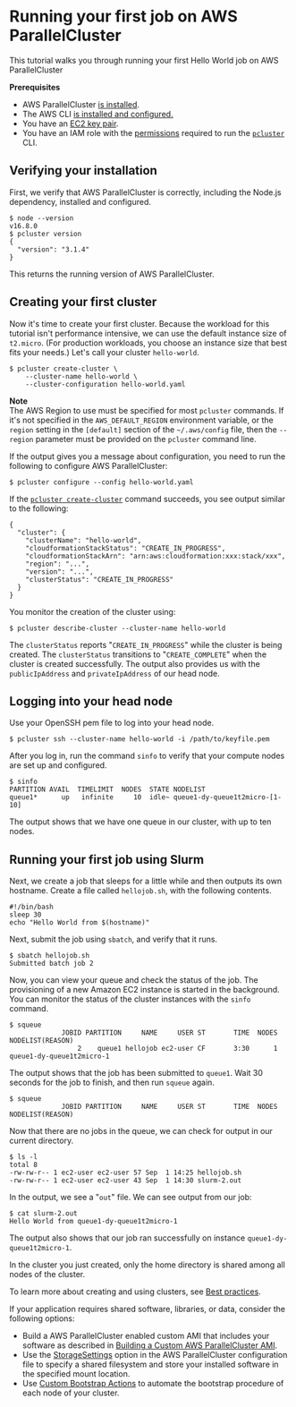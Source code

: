 # Running your first job on AWS ParallelCluster<a name="tutorials-running-your-first-job-on-version-3"></a>

This tutorial walks you through running your first Hello World job on AWS ParallelCluster

**Prerequisites**
+ AWS ParallelCluster [is installed](install-v3-parallelcluster.md)\.
+ The AWS CLI [is installed and configured\.](https://docs.aws.amazon.com/cli/latest/userguide/getting-started-install.html)
+ You have an [EC2 key pair](https://docs.aws.amazon.com/AWSEC2/latest/UserGuide/ec2-key-pairs.html)\.
+ You have an IAM role with the [permissions](iam-roles-in-parallelcluster-v3.md#iam-roles-in-parallelcluster-v3-example-user-policies) required to run the [`pcluster`](pcluster-v3.md) CLI\.

## Verifying your installation<a name="tutorial-1stjob-verify-install"></a>

 First, we verify that AWS ParallelCluster is correctly, including the Node\.js dependency, installed and configured\. 

```
$ node --version
v16.8.0
$ pcluster version
{
  "version": "3.1.4"
}
```

This returns the running version of AWS ParallelCluster\.

## Creating your first cluster<a name="tutorial-1stjob-first-cluster"></a>

Now it's time to create your first cluster\. Because the workload for this tutorial isn't performance intensive, we can use the default instance size of `t2.micro`\. \(For production workloads, you choose an instance size that best fits your needs\.\) Let's call your cluster `hello-world`\.

```
$ pcluster create-cluster \
    --cluster-name hello-world \
    --cluster-configuration hello-world.yaml
```

**Note**  
The AWS Region to use must be specified for most `pcluster` commands\. If it's not specified in the `AWS_DEFAULT_REGION` environment variable, or the `region` setting in the `[default]` section of the `~/.aws/config` file, then the `--region` parameter must be provided on the `pcluster` command line\.

If the output gives you a message about configuration, you need to run the following to configure AWS ParallelCluster: 

```
$ pcluster configure --config hello-world.yaml
```

 If the [`pcluster create-cluster`](pcluster.create-cluster-v3.md) command succeeds, you see output similar to the following: 

```
{
  "cluster": {
    "clusterName": "hello-world",
    "cloudformationStackStatus": "CREATE_IN_PROGRESS",
    "cloudformationStackArn": "arn:aws:cloudformation:xxx:stack/xxx",
    "region": "...",
    "version": "...",
    "clusterStatus": "CREATE_IN_PROGRESS"
  }
}
```

 You monitor the creation of the cluster using: 

```
$ pcluster describe-cluster --cluster-name hello-world
```

 The `clusterStatus` reports "`CREATE_IN_PROGRESS`" while the cluster is being created\. The `clusterStatus` transitions to "`CREATE_COMPLETE`" when the cluster is created successfully\. The output also provides us with the `publicIpAddress` and `privateIpAddress` of our head node\.

## Logging into your head node<a name="tutorial-1stjob-logging-in-head-node"></a>

 Use your OpenSSH pem file to log into your head node\. 

```
$ pcluster ssh --cluster-name hello-world -i /path/to/keyfile.pem
```

 After you log in, run the command `sinfo` to verify that your compute nodes are set up and configured\. 

```
$ sinfo
PARTITION AVAIL  TIMELIMIT  NODES  STATE NODELIST
queue1*      up   infinite     10  idle~ queue1-dy-queue1t2micro-[1-10]
```

 The output shows that we have one queue in our cluster, with up to ten nodes\. 

## Running your first job using Slurm<a name="tutorial-1stjob-first-slurm-job"></a>

Next, we create a job that sleeps for a little while and then outputs its own hostname\. Create a file called `hellojob.sh`, with the following contents\.

```
#!/bin/bash
sleep 30
echo "Hello World from $(hostname)"
```

 Next, submit the job using `sbatch`, and verify that it runs\. 

```
$ sbatch hellojob.sh
Submitted batch job 2
```

 Now, you can view your queue and check the status of the job\. The provisioning of a new Amazon EC2 instance is started in the background\. You can monitor the status of the cluster instances with the `sinfo` command\.

```
$ squeue
             JOBID PARTITION     NAME     USER ST       TIME  NODES NODELIST(REASON)
                 2    queue1 hellojob ec2-user CF       3:30      1 queue1-dy-queue1t2micro-1
```

 The output shows that the job has been submitted to `queue1`\. Wait 30 seconds for the job to finish, and then run `squeue` again\. 

```
$ squeue
             JOBID PARTITION     NAME     USER ST       TIME  NODES NODELIST(REASON)
```

 Now that there are no jobs in the queue, we can check for output in our current directory\. 

```
$ ls -l
total 8
-rw-rw-r-- 1 ec2-user ec2-user 57 Sep  1 14:25 hellojob.sh
-rw-rw-r-- 1 ec2-user ec2-user 43 Sep  1 14:30 slurm-2.out
```

 In the output, we see a "`out`" file\. We can see output from our job: 

```
$ cat slurm-2.out
Hello World from queue1-dy-queue1t2micro-1
```

The output also shows that our job ran successfully on instance `queue1-dy-queue1t2micro-1`\.

In the cluster you just created, only the home directory is shared among all nodes of the cluster\.

To learn more about creating and using clusters, see [Best practices](best-practices-v3.md)\.

If your application requires shared software, libraries, or data, consider the following options:
+ Build a AWS ParallelCluster enabled custom AMI that includes your software as described in [Building a Custom AWS ParallelCluster AMI](building-custom-ami-v3.md)\.
+ Use the [StorageSettings](SharedStorage-v3.md) option in the AWS ParallelCluster configuration file to specify a shared filesystem and store your installed software in the specified mount location\.
+ Use [Custom Bootstrap Actions](custom-bootstrap-actions-v3.md) to automate the bootstrap procedure of each node of your cluster\.